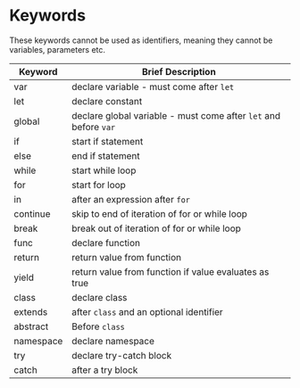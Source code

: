 # Keywords

These keywords cannot be used as identifiers, meaning they cannot be variables, parameters etc.

| Keyword   | Brief Description                                                |
|-----------|------------------------------------------------------------------|
| var       | declare variable - must come after `let`                         |
| let       | declare constant                                                 |
| global    | declare global variable - must come after `let` and before `var` |
| if        | start if statement                                               |
| else      | end if statement                                                 |
| while     | start while loop                                                 |
| for       | start for loop                                                   |
| in        | after an expression after `for`                                  |
| continue  | skip to end of iteration of for or while loop                    |
| break     | break out of iteration of for or while loop                      |
| func      | declare function                                                 |
| return    | return value from function                                       |
| yield     | return value from function if value evaluates as true            |
| class     | declare class                                                    |
| extends   | after `class` and an optional identifier                         |
| abstract  | Before `class`                                                   |
| namespace | declare namespace                                                |
| try       | declare try-catch block                                          |
| catch     | after a try block                                                |